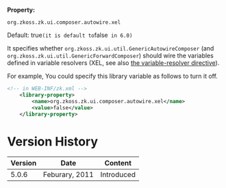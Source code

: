 **Property:**

`org.zkoss.zk.ui.composer.autowire.xel`

Default: true` (it is default to `false` in 6.0)`

It specifies whether
`org.zkoss.zk.ui.util.GenericAutowireComposer` (and
`org.zkoss.zk.ui.util.GenericForwardComposer`) should
wire the variables defined in variable resolvers (XEL, see also [the variable-resolver directive](zuml_ref/variable_resolver)).

For example, You could specify this library variable as follows to turn
it off.

```xml
<!-- in WEB-INF/zk.xml -->
    <library-property>
        <name>org.zkoss.zk.ui.composer.autowire.xel</name>
        <value>false</value>
    </library-property>
```

# Version History

| Version | Date           | Content    |
|---------|----------------|------------|
| 5.0.6   | Feburary, 2011 | Introduced |
